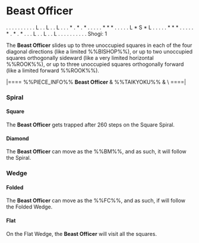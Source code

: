 # Beast Officer

<div class = "movement">
. . . . . . . . .
. L . . L . . L .
. . * . * . * . .
. . . * * * . . .
. . L * S * L . .
. . . * * * . . .
. . * . * . * . .
. L . . L . . L .
. . . . . . . . .
Shogi: 1
</div>

The **Beast Officer** slides up to three unoccupied squares in each of the
four diagonal directions (like a limited %%BISHOP%%), or up to
two unoccupied squares orthogonally sideward (like a very limited 
horizontal %%ROOK%%), or up to three unoccupied squares orthogonally
forward (like a limited forward %%ROOK%%).

|====
%%PIECE_INFO%%
  **Beast Officer**
& %%TAIKYOKU%%
& \\
====|

### Spiral

#### Square

The **Beast Officer** gets trapped after 260 steps on the Square Spiral.

#### Diamond

The **Beast Officer** can move as the %%BM%%, and as such,
it will follow the Spiral.

### Wedge

#### Folded

The **Beast Officer** can move as the %%FC%%,
and as such, if will follow the Folded Wedge.

#### Flat

On the Flat Wedge, the **Beast Officer** will visit all the squares.

